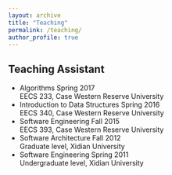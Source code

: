 ```yaml
---
layout: archive
title: "Teaching"
permalink: /teaching/
author_profile: true
---    
```



## Teaching Assistant

+ Algorithms Spring 2017   
    EECS 233, Case Western Reserve University 
+ Introduction to Data Structures Spring 2016     
    EECS 340, Case Western Reserve University 
+ Software Engineering Fall 2015    
    EECS 393, Case Western Reserve University 
+ Software Architecture Fall 2012    
    Graduate level, Xidian University 
+ Software Engineering Spring 2011    
    Undergraduate level, Xidian University 

